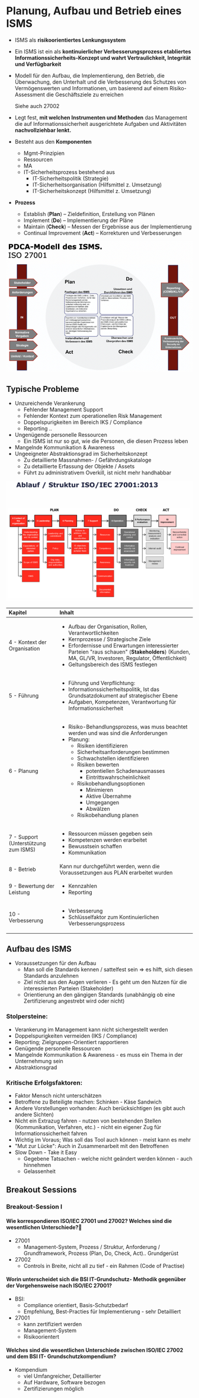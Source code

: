 # Planung, Aufbau und Betrieb eines ISMS

* ISMS als **risikoorientiertes Lenkungssystem**
* Ein ISMS ist ein als **kontinuierlicher Verbesserungsprozess etabliertes Informationssicherheits-Konzept und wahrt Vertraulichkeit, Integrität und Verfügbarkeit** 
* Modell für den Aufbau, die Implementierung, den Betrieb, die Überwachung, den Unterhalt und die Verbesserung des Schutzes von Vermögenswerten und Informationen, um basierend auf einem Risiko- Assessment die Geschäftsziele zu erreichen

  Siehe auch 27002

* Legt fest, **mit welchen Instrumenten und Methoden** das Management die auf Informationssicherheit ausgerichtete Aufgaben und Aktivitäten **nachvollziehbar lenkt.**
* Besteht aus den **Komponenten**
  * Mgmt-Prinzipien
  * Ressourcen
  * MA
  * IT-Sicherheitsprozess bestehend aus
    * IT-Sicherheitspolitik \(Strategie\)
    * IT-Sicherheitsorganisation \(Hilfsmittel z. Umsetzung\)
    * IT-Sicherheitskonzept \(Hilfsmittel z. Umsetzung\)
* **Prozess**
  * Establish \(**Plan**\) – Zieldefinition, Erstellung von Plänen
  * Implement \(**Do**\) – Implementierung der Pläne
  * Maintain \(**Check**\) – Messen der Ergebnisse aus der Implementierung
  * Continual Improvement \(**Act**\) – Korrekturen und Verbesserungen

![](../.gitbook/assets/image%20%28118%29.png)

## Typische Probleme

* Unzureichende Verankerung
  * Fehlender Management Support
  * Fehlender Kontext zum operationellen Risk Management
  * Doppelspurigkeiten im Bereich IKS / Compliance
  * Reporting ..
* Ungenügende personelle Ressourcen
  * Ein ISMS ist nur so gut, wie die Personen, die diesen Prozess leben
* Mangelnde Kommunikation & Awareness
* Ungeeigneter Abstraktionsgrad im Sicherheitskonzept
  * Zu detaillierte Massnahmen- / Gefährdungskataloge
  * Zu detaillierte Erfassung der Objekte / Assets
  * Führt zu administrativem Overkill, ist nicht mehr handhabbar

![gem&#xE4;ss Unterlagen von Rolf Brunner, unterscheidet sich zu PDCA von Griesser](../.gitbook/assets/image%20%28110%29.png)

<table>
  <thead>
    <tr>
      <th style="text-align:left">Kapitel</th>
      <th style="text-align:left">Inhalt</th>
    </tr>
  </thead>
  <tbody>
    <tr>
      <td style="text-align:left">4 - Kontext der Organisation</td>
      <td style="text-align:left">
        <ul>
          <li>Aufbau der Organisation, Rollen, Verantwortlichkeiten</li>
          <li>Kernprozesse / Strategische Ziele</li>
          <li>Erfordernisse und Erwartungen interessierter Parteien &quot;raus schauen&quot;
            (<b>Stakeholders</b>) (Kunden, MA, GL/VR, Investoren, Regulator, &#xD6;ffentlichkeit)</li>
          <li>Geltungsbereich des ISMS festlegen</li>
        </ul>
      </td>
    </tr>
    <tr>
      <td style="text-align:left">5 - F&#xFC;hrung</td>
      <td style="text-align:left">
        <ul>
          <li>F&#xFC;hrung und Verpflichtung:</li>
          <li>Informationssicherheitspolitik, Ist das Grundsatzdokument auf strategischer
            Ebene</li>
          <li>Aufgaben, Kompetenzen, Verantwortung f&#xFC;r Informationssicherheit</li>
        </ul>
      </td>
    </tr>
    <tr>
      <td style="text-align:left">6 - Planung</td>
      <td style="text-align:left">
        <ul>
          <li>Risiko-Behandlungsprozess, was muss beachtet werden und was sind die Anforderungen</li>
          <li>Planung:
            <ul>
              <li>Risiken identifizieren</li>
              <li>Sicherheitsanforderungen bestimmen</li>
              <li>Schwachstellen identifizieren</li>
              <li>Risiken bewerten
                <ul>
                  <li>potentiellen Schadenausmasses</li>
                  <li>Eintrittswahrscheinlichkeit</li>
                </ul>
              </li>
              <li>Risikobehandlungsoptionen
                <ul>
                  <li>Minimieren</li>
                  <li>Aktive &#xDC;bernahme</li>
                  <li>Umgegangen</li>
                  <li>Abw&#xE4;lzen</li>
                </ul>
              </li>
              <li>Risikobehandlung planen</li>
            </ul>
          </li>
        </ul>
      </td>
    </tr>
    <tr>
      <td style="text-align:left">7 - Support (Unterst&#xFC;tzung zum ISMS)</td>
      <td style="text-align:left">
        <ul>
          <li>Ressourcen m&#xFC;ssen gegeben sein</li>
          <li>Kompetenzen werden erarbeitet</li>
          <li>Bewusstsein schaffen</li>
          <li>Kommunikation</li>
        </ul>
      </td>
    </tr>
    <tr>
      <td style="text-align:left">8 - Betrieb</td>
      <td style="text-align:left">Kann nur durchgef&#xFC;hrt werden, wenn die Voraussetzungen aus PLAN erarbeitet
        wurden</td>
    </tr>
    <tr>
      <td style="text-align:left">9 - Bewertung der Leistung</td>
      <td style="text-align:left">
        <ul>
          <li>Kennzahlen</li>
          <li>Reporting</li>
        </ul>
      </td>
    </tr>
    <tr>
      <td style="text-align:left">10 - Verbesserung</td>
      <td style="text-align:left">
        <ul>
          <li>Verbesserung</li>
          <li>Schl&#xFC;sselfaktor zum Kontinuierlichen Verbesserungsprozess</li>
        </ul>
      </td>
    </tr>
  </tbody>
</table>

## Aufbau des ISMS

* Voraussetzungen für den Aufbau
  * Man soll die Standards kennen / sattelfest sein =&gt; es hilft, sich diesen Standards anzulehnen
  * Ziel nicht aus den Augen verlieren - Es geht um den Nutzen für die interessierten Parteien \(Stakeholder\)
  * Orientierung an den gängigen Standards \(unabhängig ob eine Zertifizierung angestrebt wird oder nicht\)

### Stolpersteine:

* Verankerung im Management kann nicht sichergestellt werden
* Doppelspurigkeiten vermeiden \(IKS / Compliance\)
* Reporting; Zielgruppen-Orientiert rapportieren
* Genügende personelle Ressourcen
* Mangelnde Kommunikation & Awareness - es muss ein Thema in der Unternehmung sein
* Abstraktionsgrad

### Kritische Erfolgsfaktoren:

* Faktor Mensch nicht unterschätzen
* Betroffene zu Beteiligte machen: Schinken - Käse Sandwich
* Andere Vorstellungen vorhanden: Auch berücksichtigen \(es gibt auch andere Sichten\)
* Nicht ein Extrazug fahren - nutzen von bestehenden Stellen \(Kommunikation, Verfahren, etc.\) - nicht ein eigener Zug für Informationssicherheit fahren
* Wichtig im Voraus; Was soll das Tool auch können - meist kann es mehr
* "Mut zur Lücke": Auch in Zusammenarbeit mit den Betroffenen
* Slow Down - Take it Easy
  * Gegebene Tatsachen - welche nicht geändert werden können - auch hinnehmen
  * Gelassenheit

## Breakout Sessions

### Breakout-Session I

#### Wie korrespondieren ISO/IEC 27001 und 27002? Welches sind die wesentlichen Unterschiede?

* 27001
  * Management-System, Prozess / Struktur, Anforderung / Grundframework, Prozess \(Plan, Do, Check, Act\).. Grundgerüst 
* 27002
  * Controls in Breite, nicht all zu tief - ein Rahmen \(Code of Practise\)

#### Worin unterscheidet sich die BSI IT-Grundschutz- Methodik gegenüber der Vorgehensweise nach ISO/IEC 27001?

* BSI: 
  * Compliance orientiert, Basis-Schutzbedarf
  * Empfehlung, Best-Practies für Implementierung - sehr Detailliert
* 27001
  * kann zertifiziert werden
  * Management-System
  * Risikoorientert

#### Welches sind die wesentlichen Unterschiede zwischen ISO/IEC 27002 und dem BSI IT- Grundschutzkompendium?

* Kompendium
  * viel Umfangreicher, Detaillierter
  * Auf Hardware, Software bezogen
  * Zertifizierungen möglich

[    
](https://cas-ism.enz.lu/)

